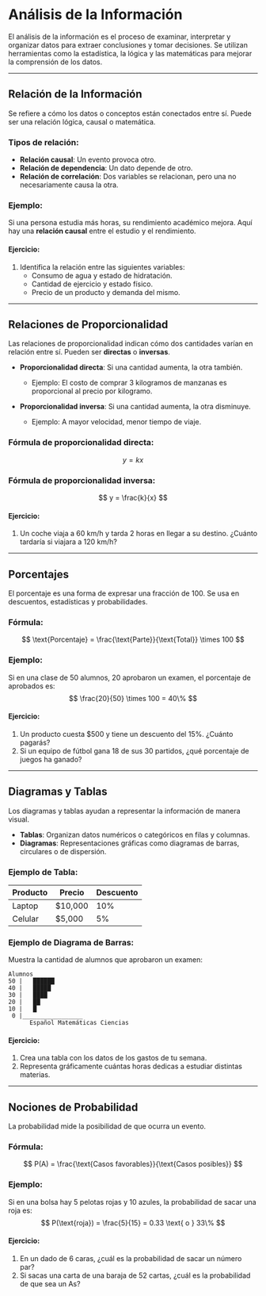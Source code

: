 # Análisis de la Información

El análisis de la información es el proceso de examinar, interpretar y organizar datos para extraer conclusiones y tomar decisiones. Se utilizan herramientas como la estadística, la lógica y las matemáticas para mejorar la comprensión de los datos. 

---
## Relación de la Información
Se refiere a cómo los datos o conceptos están conectados entre sí. Puede ser una relación lógica, causal o matemática.

### Tipos de relación:
- **Relación causal**: Un evento provoca otro.
- **Relación de dependencia**: Un dato depende de otro.
- **Relación de correlación**: Dos variables se relacionan, pero una no necesariamente causa la otra.

### Ejemplo:
Si una persona estudia más horas, su rendimiento académico mejora. Aquí hay una **relación causal** entre el estudio y el rendimiento.

#### Ejercicio:
1. Identifica la relación entre las siguientes variables:
   - Consumo de agua y estado de hidratación.
   - Cantidad de ejercicio y estado físico.
   - Precio de un producto y demanda del mismo.

---
## Relaciones de Proporcionalidad
Las relaciones de proporcionalidad indican cómo dos cantidades varían en relación entre sí. Pueden ser **directas** o **inversas**.

- **Proporcionalidad directa**: Si una cantidad aumenta, la otra también.
  - Ejemplo: El costo de comprar 3 kilogramos de manzanas es proporcional al precio por kilogramo.

- **Proporcionalidad inversa**: Si una cantidad aumenta, la otra disminuye.
  - Ejemplo: A mayor velocidad, menor tiempo de viaje.

### Fórmula de proporcionalidad directa:
$$ y = kx $$

### Fórmula de proporcionalidad inversa:
$$ y = \frac{k}{x} $$

#### Ejercicio:
1. Un coche viaja a 60 km/h y tarda 2 horas en llegar a su destino. ¿Cuánto tardaría si viajara a 120 km/h?

---
## Porcentajes
El porcentaje es una forma de expresar una fracción de 100. Se usa en descuentos, estadísticas y probabilidades.

### Fórmula:
$$ \text{Porcentaje} = \frac{\text{Parte}}{\text{Total}} \times 100 $$

### Ejemplo:
Si en una clase de 50 alumnos, 20 aprobaron un examen, el porcentaje de aprobados es:
$$ \frac{20}{50} \times 100 = 40\% $$

#### Ejercicio:
1. Un producto cuesta $500 y tiene un descuento del 15%. ¿Cuánto pagarás?
2. Si un equipo de fútbol gana 18 de sus 30 partidos, ¿qué porcentaje de juegos ha ganado?

---
## Diagramas y Tablas
Los diagramas y tablas ayudan a representar la información de manera visual.

- **Tablas**: Organizan datos numéricos o categóricos en filas y columnas.
- **Diagramas**: Representaciones gráficas como diagramas de barras, circulares o de dispersión. 

### Ejemplo de Tabla:

| Producto | Precio  | Descuento |
|----------|---------|-----------|
| Laptop   | $10,000 | 10%       |
| Celular  | $5,000  | 5%        |

### Ejemplo de Diagrama de Barras:
Muestra la cantidad de alumnos que aprobaron un examen:
```text
Alumnos
50 |   ██████
40 |   █████
30 |   ████
20 |   ██
10 |   █
 0 |_________________
      Español Matemáticas Ciencias
```

#### Ejercicio:
1. Crea una tabla con los datos de los gastos de tu semana.
2. Representa gráficamente cuántas horas dedicas a estudiar distintas materias.

---
## Nociones de Probabilidad
La probabilidad mide la posibilidad de que ocurra un evento.

### Fórmula:
$$ P(A) = \frac{\text{Casos favorables}}{\text{Casos posibles}} $$

### Ejemplo:
Si en una bolsa hay 5 pelotas rojas y 10 azules, la probabilidad de sacar una roja es:
$$ P(\text{roja}) = \frac{5}{15} = 0.33 \text{ o } 33\% $$

#### Ejercicio:
1. En un dado de 6 caras, ¿cuál es la probabilidad de sacar un número par?
2. Si sacas una carta de una baraja de 52 cartas, ¿cuál es la probabilidad de que sea un As?
